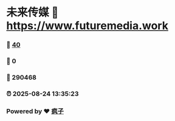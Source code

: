 # 未来传媒 :link: https://www.futuremedia.work 
### :page_facing_up: [40](https://www.futuremedia.work/tag.html) 
### :speech_balloon: 0 
### :hibiscus: 290468 
### :alarm_clock: 2025-08-24 13:35:23 
### Powered by :heart: [疯子](https://github.com/granthuang999/Gmeek)
